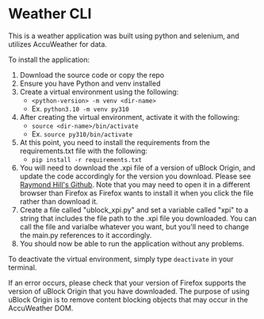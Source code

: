 # Weather CLI

This is a weather application was built using python and selenium, and utilizes AccuWeather for data.

To install the application: 
1. Download the source code or copy the repo
2. Ensure you have Python and venv installed
3. Create a virtual environment using the following: 
    - `<python-version> -m venv <dir-name>`
    - Ex. `python3.10 -m venv py310`
4. After creating the virtual environment, activate it with the following:
    - `source <dir-name>/bin/activate`
    - Ex. `source py310/bin/activate`
5. At this point, you need to install the requirements from the requirements.txt file with the following: 
    - `pip install -r requirements.txt`
6. You will need to download the .xpi file of a version of uBlock Origin, and update the code accordingly for the version you download. Please see [Raymond Hill's Github](https://github.com/gorhill/uBlock/releases). Note that you may need to open it in a different browser than Firefox as Firefox wants to install it when you click the file rather than download it. 
7. Create a file called "ublock_xpi.py" and set a variable called "xpi" to a string that includes the file path to the .xpi file you downloaded. You can call the file and varialbe whatever you want, but you'll need to change the main.py references to it accordingly.
8. You should now be able to run the application without any problems.

To deactivate the virtual environment, simply type `deactivate` in your terminal.

If an error occurs, please check that your version of Firefox supports the version of uBlock Origin that you have downloaded. The purpose of using uBlock Origin is to remove content blocking objects that may occur in the AccuWeather DOM.
